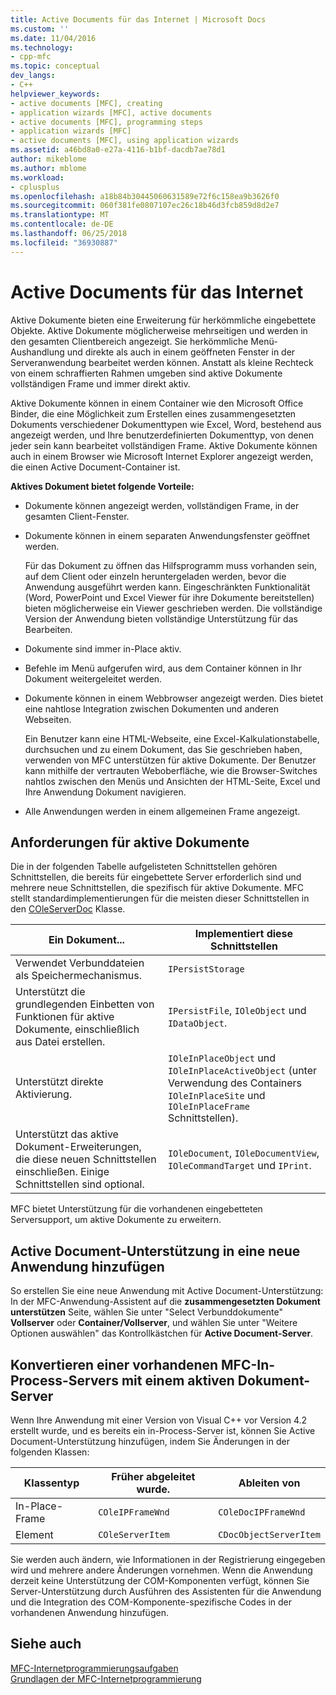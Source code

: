 ```yaml
---
title: Active Documents für das Internet | Microsoft Docs
ms.custom: ''
ms.date: 11/04/2016
ms.technology:
- cpp-mfc
ms.topic: conceptual
dev_langs:
- C++
helpviewer_keywords:
- active documents [MFC], creating
- application wizards [MFC], active documents
- active documents [MFC], programming steps
- application wizards [MFC]
- active documents [MFC], using application wizards
ms.assetid: a46bd8a0-e27a-4116-b1bf-dacdb7ae78d1
author: mikeblome
ms.author: mblome
ms.workload:
- cplusplus
ms.openlocfilehash: a18b84b30445060631589e72f6c158ea9b3626f0
ms.sourcegitcommit: 060f381fe0807107ec26c18b46d3fcb859d8d2e7
ms.translationtype: MT
ms.contentlocale: de-DE
ms.lasthandoff: 06/25/2018
ms.locfileid: "36930887"
---
```

# <a name="active-documents-on-the-internet"></a>Active Documents für das Internet
Aktive Dokumente bieten eine Erweiterung für herkömmliche eingebettete Objekte. Aktive Dokumente möglicherweise mehrseitigen und werden in den gesamten Clientbereich angezeigt. Sie herkömmliche Menü-Aushandlung und direkte als auch in einem geöffneten Fenster in der Serveranwendung bearbeitet werden können. Anstatt als kleine Rechteck von einem schraffierten Rahmen umgeben sind aktive Dokumente vollständigen Frame und immer direkt aktiv.  
  
 Aktive Dokumente können in einem Container wie den Microsoft Office Binder, die eine Möglichkeit zum Erstellen eines zusammengesetzten Dokuments verschiedener Dokumenttypen wie Excel, Word, bestehend aus angezeigt werden, und Ihre benutzerdefinierten Dokumenttyp, von denen jeder sein kann bearbeitet vollständigen Frame. Aktive Dokumente können auch in einem Browser wie Microsoft Internet Explorer angezeigt werden, die einen Active Document-Container ist.  
  
 **Aktives Dokument bietet folgende Vorteile:**  
  
-   Dokumente können angezeigt werden, vollständigen Frame, in der gesamten Client-Fenster.  
  
-   Dokumente können in einem separaten Anwendungsfenster geöffnet werden.  
  
     Für das Dokument zu öffnen das Hilfsprogramm muss vorhanden sein, auf dem Client oder einzeln heruntergeladen werden, bevor die Anwendung ausgeführt werden kann. Eingeschränkten Funktionalität (Word, PowerPoint und Excel Viewer für ihre Dokumente bereitstellen) bieten möglicherweise ein Viewer geschrieben werden. Die vollständige Version der Anwendung bieten vollständige Unterstützung für das Bearbeiten.  
  
-   Dokumente sind immer in-Place aktiv.  
  
-   Befehle im Menü aufgerufen wird, aus dem Container können in Ihr Dokument weitergeleitet werden.  
  
-   Dokumente können in einem Webbrowser angezeigt werden. Dies bietet eine nahtlose Integration zwischen Dokumenten und anderen Webseiten.  
  
     Ein Benutzer kann eine HTML-Webseite, eine Excel-Kalkulationstabelle, durchsuchen und zu einem Dokument, das Sie geschrieben haben, verwenden von MFC unterstützen für aktive Dokumente. Der Benutzer kann mithilfe der vertrauten Weboberfläche, wie die Browser-Switches nahtlos zwischen den Menüs und Ansichten der HTML-Seite, Excel und Ihre Anwendung Dokument navigieren.  
  
-   Alle Anwendungen werden in einem allgemeinen Frame angezeigt.  
  
## <a name="requirements-for-active-documents"></a>Anforderungen für aktive Dokumente  
 Die in der folgenden Tabelle aufgelisteten Schnittstellen gehören Schnittstellen, die bereits für eingebettete Server erforderlich sind und mehrere neue Schnittstellen, die spezifisch für aktive Dokumente. MFC stellt standardimplementierungen für die meisten dieser Schnittstellen in den [COleServerDoc](../mfc/reference/coleserverdoc-class.md) Klasse.  
  
|Ein Dokument...|Implementiert diese Schnittstellen|  
|-------------------------|---------------------------------|  
|Verwendet Verbunddateien als Speichermechanismus.|`IPersistStorage`|  
|Unterstützt die grundlegenden Einbetten von Funktionen für aktive Dokumente, einschließlich aus Datei erstellen.|`IPersistFile`, `IOleObject` und `IDataObject`.|  
|Unterstützt direkte Aktivierung.|`IOleInPlaceObject` und `IOleInPlaceActiveObject` (unter Verwendung des Containers `IOleInPlaceSite` und `IOleInPlaceFrame` Schnittstellen).|  
|Unterstützt das aktive Dokument-Erweiterungen, die diese neuen Schnittstellen einschließen. Einige Schnittstellen sind optional.|`IOleDocument`, `IOleDocumentView`, `IOleCommandTarget` und `IPrint`.|  
  
 MFC bietet Unterstützung für die vorhandenen eingebetteten Serversupport, um aktive Dokumente zu erweitern.  
  
## <a name="add-active-document-support-to-a-new-application"></a>Active Document-Unterstützung in eine neue Anwendung hinzufügen  
 So erstellen Sie eine neue Anwendung mit Active Document-Unterstützung: In der MFC-Anwendung-Assistent auf die **zusammengesetzten Dokument unterstützen** Seite, wählen Sie unter "Select Verbunddokumente" **Vollserver** oder  **Container/Vollserver**, und wählen Sie unter "Weitere Optionen auswählen" das Kontrollkästchen für **Active Document-Server**.  
  
##  <a name="_core_convert_an_existing_mfc_in.2d.process_server_to_an_activex_document_server"></a> Konvertieren einer vorhandenen MFC-In-Process-Servers mit einem aktiven Dokument-Server  
 Wenn Ihre Anwendung mit einer Version von Visual C++ vor Version 4.2 erstellt wurde, und es bereits ein in-Process-Server ist, können Sie Active Document-Unterstützung hinzufügen, indem Sie Änderungen in der folgenden Klassen:  
  
|Klassentyp|Früher abgeleitet wurde.|Ableiten von|  
|----------------|---------------------------|---------------------------|  
|In-Place-Frame|`COleIPFrameWnd`|`COleDocIPFrameWnd`|  
|Element|`COleServerItem`|`CDocObjectServerItem`|  
  
 Sie werden auch ändern, wie Informationen in der Registrierung eingegeben wird und mehrere andere Änderungen vornehmen. Wenn die Anwendung derzeit keine Unterstützung der COM-Komponenten verfügt, können Sie Server-Unterstützung durch Ausführen des Assistenten für die Anwendung und die Integration des COM-Komponente-spezifische Codes in der vorhandenen Anwendung hinzufügen.  
  
## <a name="see-also"></a>Siehe auch  
 [MFC-Internetprogrammierungsaufgaben](../mfc/mfc-internet-programming-tasks.md)   
 [Grundlagen der MFC-Internetprogrammierung](../mfc/mfc-internet-programming-basics.md)

